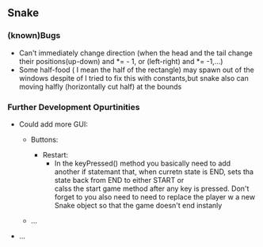 ## Snake
### (known)Bugs
- Can't immediately change direction (when the head and the tail change their positions(up-down) and *= - 1, or (left-right) and *= -1,...)
- Some half-food ( I mean the half of the rectangle) may spawn out of the windows despite of I tried to fix this with constants,but snake also can moving halfly (horizontally cut half) at the bounds
### Further Development Opurtinities
-   Could add more GUI:
    - Buttons:
      - Restart:
        - In the keyPressed() method you basically need to add another if statemant that, when curretn state is END, sets tha state back from END to either START or </br> calss the start game method after any key is pressed. Don't forget to you also need to need to replace the player w a new Snake object so that the game doesn't end instanly
       
    - ...
- ...    
